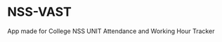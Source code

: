 # NSS-VAST
App made for College NSS UNIT
Attendance and Working Hour Tracker

<blockquote class="imgur-embed-pub" lang="en" data-id="a/e25QAz0" data-context="false" ><a href="//imgur.com/a/e25QAz0"></a></blockquote><script async src="//s.imgur.com/min/embed.js" charset="utf-8"></script>
